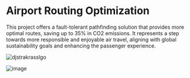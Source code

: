 # Airport Routing Optimization

This project offers a fault-tolerant pathfinding solution that provides more optimal routes, saving up to 35% in CO2 emissions. 
It represents a step towards more responsible and enjoyable air travel, aligning with global sustainability goals and enhancing the passenger experience.


![djstrakrasslgo](https://github.com/ameyagidh/AirportOptimization/assets/65457905/390658b4-593b-4b0c-82a4-9c7de40611d8)

![image](https://github.com/ameyagidh/AirportOptimization/assets/65457905/05ccfb2b-2eaf-46e9-be08-c05cef5b5095)

